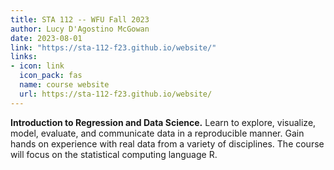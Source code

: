 ```yaml
---
title: STA 112 -- WFU Fall 2023
author: Lucy D'Agostino McGowan
date: 2023-08-01
link: "https://sta-112-f23.github.io/website/"
links: 
- icon: link
  icon_pack: fas
  name: course website
  url: https://sta-112-f23.github.io/website/
---
```


**Introduction to Regression and Data Science.** Learn to explore, visualize, model, evaluate, and communicate data in a reproducible manner. Gain hands on experience with real data from a variety of disciplines. The course will focus on the statistical computing language R.